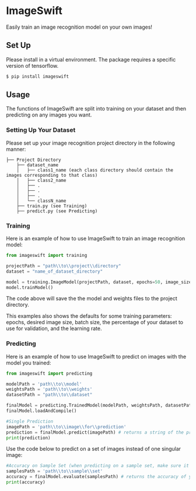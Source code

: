 # ImageSwift

Easily train an image recognition model on your own images!

## Set Up

Please install in a virtual environment. The package requires a specific version of tensorflow.

```sh
$ pip install imageswift
```

## Usage

The functions of ImageSwift are split into training on your dataset and then predicting on any images you want.

### Setting Up Your Dataset

Please set up your image recognition project directory in the following manner:

```
├── Project Directory
    ├── dataset_name
    │   ├── class1_name (each class directory should contain the images corresponding to that class)
    │   ├── class2_name
    │   ├── .
    │   ├── .
    │   ├── .
    │   └── classN_name
    ├── train.py (see Training)
    ├── predict.py (see Predicting)
```

### Training

Here is an example of how to use ImageSwift to train an image recognition model:

```Python
from imageswift import training

projectPath = "path\\to\\project\\directory"
dataset = "name_of_dataset_directory"

model = training.ImageModel(projectPath, dataset, epochs=50, image_size=(150, 150), batch_size=32, validation_split=0.2, lr=1e-3)
model.trainModel()
```

The code above will save the the model and weights files to the project directory.

This examples also shows the defaults for some training parameters: epochs, desired image size, batch size, the percentage of your dataset to use for validation, and the learning rate.

### Predicting

Here is an example of how to use ImageSwift to predict on images with the model you trained:

```Python
from imageswift import predicting

modelPath = 'path\\to\\model'
weightsPath = 'path\\to\\weights'
datasetPath = "path\\to\\dataset"

finalModel = predicting.TrainedModel(modelPath, weightsPath, datasetPath)
finalModel.loadAndCompile()

#Single Prediction
imagePath = 'path\\to\\image\\for\\prediction'
prediction = finalModel.predict(imagePath) # returns a string of the predicted class
print(prediction)
```

Use the code below to predict on a set of images instead of one singular image:

```Python
#Accuracy on Sample Set (when predicting on a sample set, make sure it follows the same folder structure as the dataset as shown above)
samplesPath = 'path\\to\\sample\\set'
accuracy = finalModel.evaluate(samplesPath) # returns the accuracy of your model on the sample set
print(accuracy)
```
